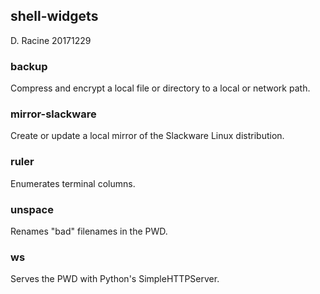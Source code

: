 ## shell-widgets
D. Racine 20171229


### backup

Compress and encrypt a local file or directory to a local or network path.


### mirror-slackware

Create or update a local mirror of the Slackware Linux distribution.


### ruler

Enumerates terminal columns.


### unspace

Renames "bad" filenames in the PWD.


### ws

Serves the PWD with Python's SimpleHTTPServer.
